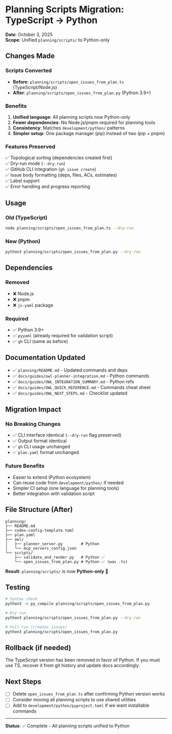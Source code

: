 # Planning Scripts Migration: TypeScript → Python

**Date**: October 3, 2025  
**Scope**: Unified `planning/scripts/` to Python-only

## Changes Made

### Scripts Converted

- **Before**: `planning/scripts/open_issues_from_plan.ts` (TypeScript/Node.js)
- **After**: `planning/scripts/open_issues_from_plan.py` (Python 3.9+)

### Benefits

1. **Unified language**: All planning scripts now Python-only
2. **Fewer dependencies**: No Node.js/pnpm required for planning tools
3. **Consistency**: Matches `development/python/` patterns
4. **Simpler setup**: One package manager (pip) instead of two (pip + pnpm)

### Features Preserved

✅ Topological sorting (dependencies created first)  
✅ Dry-run mode (`--dry-run`)  
✅ GitHub CLI integration (`gh issue create`)  
✅ Issue body formatting (deps, files, ACs, estimates)  
✅ Label support  
✅ Error handling and progress reporting

## Usage

### Old (TypeScript)
```bash
node planning/scripts/open_issues_from_plan.ts --dry-run
```

### New (Python)
```bash
python3 planning/scripts/open_issues_from_plan.py --dry-run
```

## Dependencies

### Removed
- ❌ Node.js
- ❌ pnpm
- ❌ `js-yaml` package

### Required
- ✅ Python 3.9+
- ✅ `pyyaml` (already required for validation script)
- ✅ `gh` CLI (same as before)

## Documentation Updated

- ✅ `planning/README.md` - Updated commands and deps
- ✅ `docs/guides/owl-planner-integration.md` - Python commands
- ✅ `docs/guides/OWL_INTEGRATION_SUMMARY.md` - Python refs
- ✅ `docs/guides/OWL_QUICK_REFERENCE.md` - Commands cheat sheet
- ✅ `docs/guides/OWL_NEXT_STEPS.md` - Checklist updated

## Migration Impact

### No Breaking Changes

- ✅ CLI interface identical (`--dry-run` flag preserved)
- ✅ Output format identical
- ✅ `gh` CLI usage unchanged
- ✅ `plan.yaml` format unchanged

### Future Benefits

- Easier to extend (Python ecosystem)
- Can reuse code from `development/python/` if needed
- Simpler CI setup (one language for planning tools)
- Better integration with validation script

## File Structure (After)

```
planning/
├── README.md
├── codex-config-template.toml
├── plan.yaml
├── owl/
│   ├── planner_server.py        # Python
│   └── mcp_servers_config.json
└── scripts/
    ├── validate_and_render.py   # Python ✅
    └── open_issues_from_plan.py # Python ✅ (was .ts)
```

**Result**: `planning/scripts/` is now **Python-only** 🎉

## Testing

```bash
# Syntax check
python3 -m py_compile planning/scripts/open_issues_from_plan.py

# Dry run
python3 planning/scripts/open_issues_from_plan.py --dry-run

# Full run (creates issues)
python3 planning/scripts/open_issues_from_plan.py
```

## Rollback (if needed)

The TypeScript version has been removed in favor of Python. If you must use TS, recover it from git history and update docs accordingly.

## Next Steps

- [ ] Delete `open_issues_from_plan.ts` after confirming Python version works
- [ ] Consider moving all planning scripts to use shared utilities
- [ ] Add to `development/python/pyproject.toml` if we want installable commands

---

**Status**: ✅ Complete - All planning scripts unified to Python
